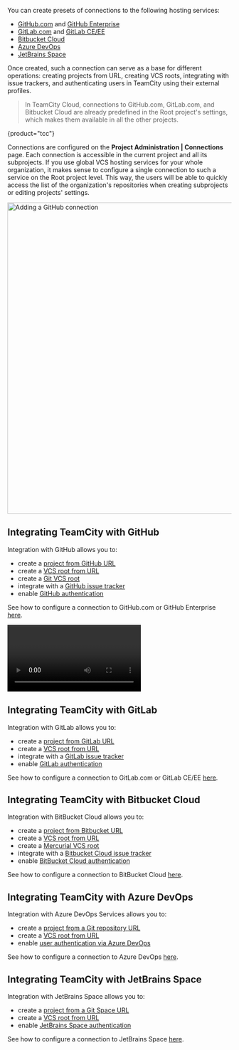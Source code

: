 [//]: # (title: Integrating TeamCity with VCS Hosting Services)
[//]: # (auxiliary-id: Integrating TeamCity with VCS Hosting Services)

You can create presets of connections to the following hosting services:
* [GitHub.com](https://github.com/) and [GitHub Enterprise](https://enterprise.github.com/)
* [GitLab.com](https://about.gitlab.com/) and [GitLab CE/EE](https://about.gitlab.com/install/ce-or-ee/)
* [Bitbucket Cloud](https://bitbucket.org/)
* [Azure DevOps](https://azure.microsoft.com/services/devops/)
* [JetBrains Space](https://www.jetbrains.com/space/)

Once created, such a connection can serve as a base for different operations: creating projects from URL, creating VCS roots, integrating with issue trackers, and authenticating users in TeamCity using their external profiles.

>In TeamCity Cloud, connections to GitHub.com, GitLab.com, and Bitbucket Cloud are already predefined in the Root project's settings, which makes them available in all the other projects.
>
{product="tcc"}

Connections are configured on the __Project Administration | Connections__ page. Each connection is accessible in the current project and all its subprojects. If you use global VCS hosting services for your whole organization, it makes sense to configure a single connection to such a service on the Root project level. This way, the users will be able to quickly access the list of the organization's repositories when creating subprojects or editing projects' settings.

<img src="projectConnections.png" width="700" alt="Adding a GitHub connection"/>

<anchor name="Connecting+to+GitHub"/>

## Integrating TeamCity with GitHub

Integration with GitHub allows you to:
* create a [project from GitHub URL](creating-and-editing-projects.md#Creating+project+pointing+to+repository+URL)
* create a [VCS root from URL](guess-settings-from-repository-url.md)
* create a [Git VCS root](git.md)
* integrate with a [GitHub issue tracker](github.md)
* enable [GitHub authentication](configuring-authentication-settings.md#GitHub.com)

See how to configure a connection to GitHub.com or GitHub Enterprise [here](configuring-connections.md#GitHub).

<video href="hbh7sk5sGTc"
title="TeamCity tutorial — How to integrate TeamCity and GitHub"/>

## Integrating TeamCity with GitLab

Integration with GitLab allows you to:
* create a [project from GitLab URL](creating-and-editing-projects.md#Creating+project+pointing+to+repository+URL)
* create a [VCS root from URL](guess-settings-from-repository-url.md)
* integrate with a [GitLab issue tracker](gitlab.md)
* enable [GitLab authentication](configuring-authentication-settings.md#GitLab.com)

See how to configure a connection to GitLab.com or GitLab CE/EE [here](configuring-connections.md#GitLab).

## Integrating TeamCity with Bitbucket Cloud

Integration with BitBucket Cloud allows you to:
* create a [project from Bitbucket URL](creating-and-editing-projects.md#Creating+project+pointing+to+repository+URL)
* create a [VCS root from URL](guess-settings-from-repository-url.md)
* create a [Mercurial VCS root](mercurial.md)
* integrate with a [Bitbucket Cloud issue tracker](bitbucket-cloud.md)
* enable [BitBucket Cloud authentication](configuring-authentication-settings.md#Bitbucket+Cloud)

See how to configure a connection to BitBucket Cloud [here](configuring-connections.md#Bitbucket+Cloud).

## Integrating TeamCity with Azure DevOps

Integration with Azure DevOps Services allows you to:
* create a [project from a Git repository URL](creating-and-editing-projects.md#Creating+project+pointing+to+repository+URL)
* create a [VCS root from URL](guess-settings-from-repository-url.md)
* enable [user authentication via Azure DevOps](configuring-authentication-settings.md#Azure+DevOps+Services)

See how to configure a connection to Azure DevOps [here](configuring-connections.md#Azure+DevOps).

## Integrating TeamCity with JetBrains Space

Integration with JetBrains Space allows you to:
* create a [project from a Git Space URL](creating-and-editing-projects.md#Creating+project+pointing+to+repository+URL)
* create a [VCS root from URL](guess-settings-from-repository-url.md)
* enable [JetBrains Space authentication](configuring-authentication-settings.md#JetBrains+Space)

See how to configure a connection to JetBrains Space [here](configuring-connections.md#connect-to-jetbrains-space).